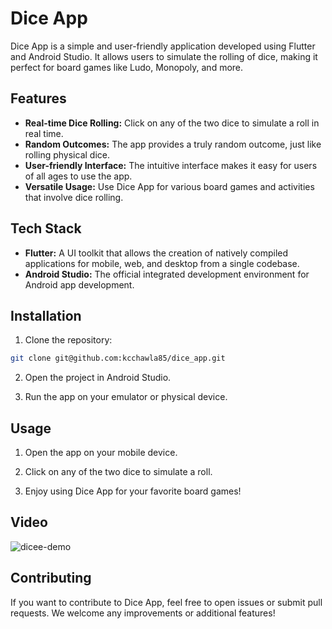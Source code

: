 # Dice App

Dice App is a simple and user-friendly application developed using Flutter and Android Studio. It allows users to simulate the rolling of dice, making it perfect for board games like Ludo, Monopoly, and more.

## Features

- **Real-time Dice Rolling:** Click on any of the two dice to simulate a roll in real time.
- **Random Outcomes:** The app provides a truly random outcome, just like rolling physical dice.
- **User-friendly Interface:** The intuitive interface makes it easy for users of all ages to use the app.
- **Versatile Usage:** Use Dice App for various board games and activities that involve dice rolling.

## Tech Stack

- **Flutter:** A UI toolkit that allows the creation of natively compiled applications for mobile, web, and desktop from a single codebase.
- **Android Studio:** The official integrated development environment for Android app development.

## Installation

1. Clone the repository:

```bash
git clone git@github.com:kcchawla85/dice_app.git
```

2. Open the project in Android Studio.

3. Run the app on your emulator or physical device.

## Usage

1. Open the app on your mobile device.

2. Click on any of the two dice to simulate a roll.

3. Enjoy using Dice App for your favorite board games!

## Video

![dicee-demo](https://github.com/kcchawla85/dice_app/assets/73349039/1112cf39-2431-4efa-925b-2a93667d2db5)


## Contributing

If you want to contribute to Dice App, feel free to open issues or submit pull requests. We welcome any improvements or additional features!
